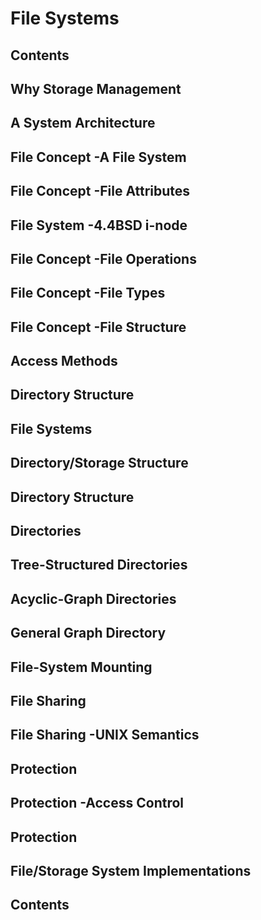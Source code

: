 # File Systems

## Contents

## Why Storage Management

## A System Architecture

## File Concept -A File System

## File Concept -File Attributes

## File System -4.4BSD i-node

## File Concept -File Operations

## File Concept -File Types

## File Concept -File Structure

## Access Methods

## Directory Structure

## File Systems

## Directory/Storage Structure

## Directory Structure

## Directories

## Tree-Structured Directories

## Acyclic-Graph Directories

## General Graph Directory

## File-System Mounting

## File Sharing

## File Sharing -UNIX Semantics

## Protection

## Protection -Access Control

## Protection

## File/Storage System Implementations

## Contents
